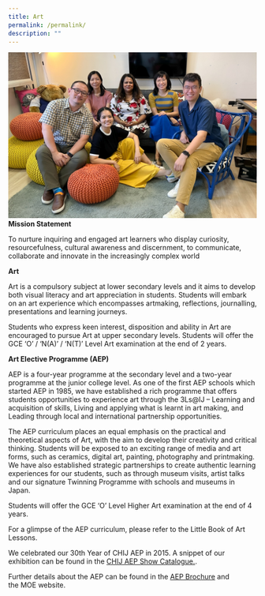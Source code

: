 ```yaml
---
title: Art
permalink: /permalink/
description: ""
---
```

![](/images/Dept/arts.jpeg)
**Mission Statement**

To nurture inquiring and engaged art learners who display curiosity, resourcefulness, cultural awareness and discernment, to communicate, collaborate and innovate in the increasingly complex world  

**Art**

Art is a compulsory subject at lower secondary levels and it aims to develop both visual literacy and art appreciation in students. Students will embark on an art experience which encompasses artmaking, reflections, journalling, presentations and learning journeys. 

Students who express keen interest, disposition and ability in Art are encouraged to pursue Art at upper secondary levels. Students will offer the GCE ‘O’ / ‘N(A)’ / ‘N(T)’ Level Art examination at the end of 2 years.  

**Art Elective Programme (AEP)**

AEP is a four-year programme at the secondary level and a two-year programme at the junior college level. As one of the first AEP schools which started AEP in 1985, we have established a rich programme that offers students opportunities to experience art through the 3Ls@IJ – Learning and acquisition of skills, Living and applying what is learnt in art making, and Leading through local and international partnership opportunities. 

The AEP curriculum places an equal emphasis on the practical and theoretical aspects of Art, with the aim to develop their creativity and critical thinking. Students will be exposed to an exciting range of media and art forms, such as ceramics, digital art, painting, photography and printmaking. We have also established strategic partnerships to create authentic learning experiences for our students, such as through museum visits, artist talks and our signature Twinning Programme with schools and museums in Japan.

Students will offer the GCE ‘O’ Level Higher Art examination at the end of 4 years.

For a glimpse of the AEP curriculum, please refer to the Little Book of Art Lessons.

We celebrated our 30th Year of CHIJ AEP in 2015. A snippet of our exhibition can be found in the [CHIJ AEP Show Catalogue.](https://go.gov.sg/68zbki).

Further details about the AEP can be found in the [AEP Brochure](https://staging.dqs7klbatxhen.amplifyapp.com/files/MOE_AEP_ebrochure(2021).pdf) and the MOE website.